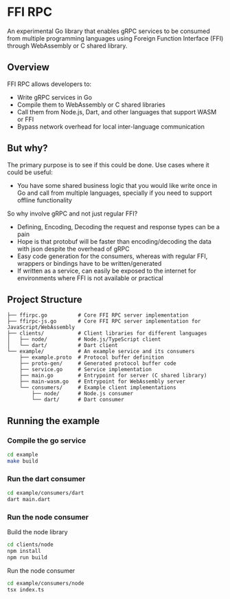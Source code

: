 # FFI RPC

An experimental Go library that enables gRPC services to be consumed from multiple programming languages using Foreign Function Interface (FFI) through WebAssembly or C shared library.

## Overview

FFI RPC allows developers to:

- Write gRPC services in Go
- Compile them to WebAssembly or C shared libraries
- Call them from Node.js, Dart, and other languages that support WASM or FFI
- Bypass network overhead for local inter-language communication

## But why?

The primary purpose is to see if this could be done. Use cases where it could be useful:

- You have some shared business logic that you would like write once in Go and call from multiple languages, specially if you need to support offline functionality

So why involve gRPC and not just regular FFI?

- Defining, Encoding, Decoding the request and response types can be a pain
- Hope is that protobuf will be faster than encoding/decoding the data with json despite the overhead of gRPC
- Easy code generation for the consumers, whereas with regular FFI, wrappers or bindings have to be written/generated
- If written as a service, can easily be exposed to the internet for environments where FFI is not available or practical

## Project Structure

```
├── ffirpc.go          # Core FFI RPC server implementation
├── ffirpc-js.go       # Core FFI RPC server implementation for JavaScript/WebAssembly
├── clients/           # Client libraries for different languages
│   ├── node/          # Node.js/TypeScript client
│   └── dart/          # Dart client
└── example/           # An example service and its consumers
    ├── example.proto  # Protocol buffer definition
    ├── proto-gen/     # Generated protocol buffer code
    ├── service.go     # Service implementation
    ├── main.go        # Entrypoint for server (C shared library)
    ├── main-wasm.go   # Entrypoint for WebAssembly server
    └── consumers/     # Example client implementations
        ├── node/      # Node.js consumer
        └── dart/      # Dart consumer
```

## Running the example

### Compile the go service

```bash
cd example
make build
```

### Run the dart consumer

```bash
cd example/consumers/dart
dart main.dart
```

### Run the node consumer

Build the node library

```bash
cd clients/node
npm install
npm run build
```

Run the node consumer

```bash
cd example/consumers/node
tsx index.ts
```
